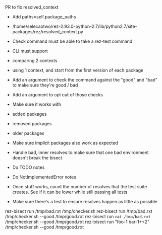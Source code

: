 
PR to fix resolved_context
 - Add paths=self.package_paths
  - /home/selecaotwo/rez-2.93.0-python-2.7/lib/python2.7/site-packages/rez/resolved_context.py

- Check command must be able to take a rez-test command
- CLI must support
 - comparing 2 contexts
 - using 1 context, and start from the first version of each package

- Add an argument to check the command against the "good" and "bad" to make sure they're good / bad
 - Add an argument to opt out of those checks

- Make sure it works with 
 - added packages
 - removed packages
 - older packages

- Make sure implicit packages also work as expected


- Handle bad, inner resolves to make sure that one bad environment doesn't break the bisect

- Do TODO notes
- Do NotImplementedError notes

- Once stuff works, count the number of resolves that the test suite
  creates. See if it can be lower while still passing all tests

- Make sure there's a test to ensure resolves happen as little as possible

rez-bisect run /tmp/bad.rxt /tmp/checker.sh
rez-bisect run /tmp/bad.rxt /tmp/checker.sh --good /tmp/good.rxt 
rez-bisect run `cat /tmp/bad.rxt` /tmp/checker.sh --good /tmp/good.rxt 
rez-bisect run "foo-1 bar-1+<2" /tmp/checker.sh --good /tmp/good.rxt 



